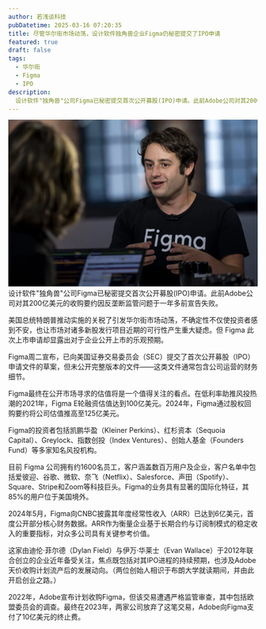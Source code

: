 ```yaml
---
author: 若浅谈科技
pubDatetime: 2025-03-16 07:20:35
title: 尽管华尔街市场动荡，设计软件独角兽企业Figma仍秘密提交了IPO申请
featured: true
draft: false
tags:
  - 华尔街
  - Figma
  - IPO
description:
  设计软件"独角兽"公司Figma已秘密提交首次公开募股(IPO)申请。此前Adobe公司对其200亿美元的收购要约因反垄断监管问题于一年多前宣告失败。
---
```

![Figma](../../assets/images/GettyImages-1233645556-e1702987580670.webp)
设计软件"独角兽"公司Figma已秘密提交首次公开募股(IPO)申请。此前Adobe公司对其200亿美元的收购要约因反垄断监管问题于一年多前宣告失败。

美国总统特朗普推动实施的关税了引发华尔街市场动荡，不确定性不仅使投资者感到不安，也让市场对诸多新股发行项目近期的可行性产生重大疑虑。但 Figma 此次上市申请却显露出对于企业公开上市的乐观预期。

Figma周二宣布，已向美国证券交易委员会（SEC）提交了首次公开募股（IPO）申请文件的草案，但未公开完整版本的文件——这类文件通常包含公司运营的财务细节。

Figma最终在公开市场寻求的估值将是一个值得关注的看点。在低利率助推风投热潮的2021年，Figma E轮融资估值达到100亿美元。2024年，Figma通过股权回购要约将公司估值推高至125亿美元。

Figma的投资者包括凯鹏华盈（Kleiner Perkins）、红杉资本（Sequoia Capital）、Greylock、指数创投（Index Ventures）、创始人基金（Founders Fund）等多家知名风投机构。

目前 Figma 公司拥有约1600名员工，客户涵盖数百万用户及企业，客户名单中包括爱彼迎、谷歌、微软、奈飞（Netflix）、Salesforce、声田（Spotify）、Square、Stripe和Zoom等科技巨头。Figma的业务具有显著的国际化特征，其85%的用户位于美国境外。

2024年5月，Figma向CNBC披露其年度经常性收入（ARR）已达到6亿美元，首度公开部分核心财务数据。ARR作为衡量企业基于长期合约与订阅制模式的稳定收入的重要指标，对众多公司具有关键参考价值。

这家由迪伦·菲尔德（Dylan Field）与伊万·华莱士（Evan Wallace）于2012年联合创立的企业近年备受关注，焦点既包括对其IPO进程的持续预期，也涉及Adobe天价收购计划流产后的发展动向。（两位创始人相识于布朗大学就读期间，并由此开启创业之路。）

2022年，Adobe宣布计划收购Figma，但该交易遭遇严格监管审查，其中包括欧盟委员会的调查。最终在2023年，两家公司放弃了这笔交易，Adobe向Figma支付了10亿美元的终止费。